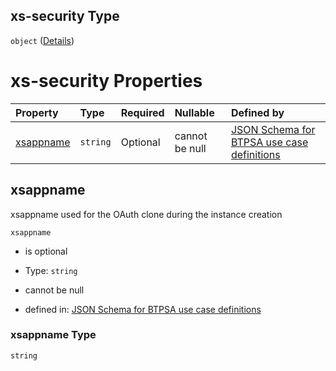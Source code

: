 ## xs-security Type

`object` ([Details](btpsa-usecase-properties-services-items-allof-1-then-allof-1-then-allof-0-then-properties-parameters-oneof-0-properties-xs-security.md))

# xs-security Properties

| Property                | Type     | Required | Nullable       | Defined by                                                                                                                                                                                                                                                                                                                                                        |
| :---------------------- | :------- | :------- | :------------- | :---------------------------------------------------------------------------------------------------------------------------------------------------------------------------------------------------------------------------------------------------------------------------------------------------------------------------------------------------------------- |
| [xsappname](#xsappname) | `string` | Optional | cannot be null | [JSON Schema for BTPSA use case definitions](btpsa-usecase-properties-services-items-allof-1-then-allof-1-then-allof-0-then-properties-parameters-oneof-0-properties-xs-security-properties-xsappname.md "undefined#/properties/services/items/allOf/1/then/allOf/1/then/allOf/0/then/properties/parameters/oneOf/0/properties/xs-security/properties/xsappname") |

## xsappname

xsappname used for the OAuth clone during the instance creation

`xsappname`

*   is optional

*   Type: `string`

*   cannot be null

*   defined in: [JSON Schema for BTPSA use case definitions](btpsa-usecase-properties-services-items-allof-1-then-allof-1-then-allof-0-then-properties-parameters-oneof-0-properties-xs-security-properties-xsappname.md "undefined#/properties/services/items/allOf/1/then/allOf/1/then/allOf/0/then/properties/parameters/oneOf/0/properties/xs-security/properties/xsappname")

### xsappname Type

`string`
